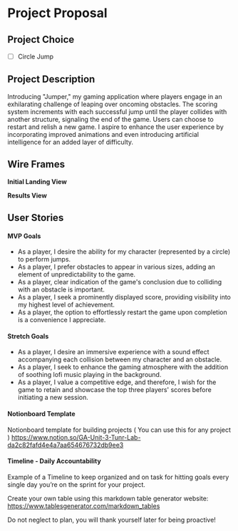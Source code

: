 # Project Proposal 

## Project Choice 

- [ ] Circle Jump

## Project Description 

Introducing "Jumper," my gaming application where players engage in an exhilarating challenge of leaping over oncoming obstacles. The scoring system increments with each successful jump until the player collides with another structure, signaling the end of the game. Users can choose to restart and relish a new game. I aspire to enhance the user experience by incorporating improved animations and even introducing artificial intelligence for an added layer of difficulty.

## Wire Frames

**Initial Landing View**


**Results View**


## User Stories

#### MVP Goals

- As a player, I desire the ability for my character (represented by a circle) to perform jumps.
- As a player, I prefer obstacles to appear in various sizes, adding an element of unpredictability to the game.
- As a player, clear indication of the game's conclusion due to colliding with an obstacle is important.
- As a player, I seek a prominently displayed score, providing visibility into my highest level of achievement.
- As a player, the option to effortlessly restart the game upon completion is a convenience I appreciate.

#### Stretch Goals

- As a player, I desire an immersive experience with a sound effect accompanying each collision between my character and an obstacle.
- As a player, I seek to enhance the gaming atmosphere with the addition of soothing lofi music playing in the background.
- As a player, I value a competitive edge, and therefore, I wish for the game to retain and showcase the top three players' scores before initiating a new session.


#### Notionboard Template
Notionboard template for building projects ( You can use this for any project )
https://www.notion.so/GA-Unit-3-Tunr-Lab-da2c82fafd4e4a7aa654676732db9ee3

#### Timeline - Daily Accountability
Example of a Timeline to keep organized and on task for hitting goals every single day you’re on the sprint for your project.

Create your own table using this markdown table generator website:
https://www.tablesgenerator.com/markdown_tables

Do not neglect to plan, you will thank yourself later for being proactive!

